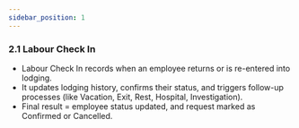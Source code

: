 ```yaml
---
sidebar_position: 1
---
```

### 2.1 Labour Check In

- Labour Check In records when an employee returns or is re-entered into lodging.
- It updates lodging history, confirms their status, and triggers follow-up processes (like Vacation, Exit, Rest, Hospital, Investigation).
- Final result = employee status updated, and request marked as Confirmed or Cancelled.